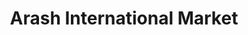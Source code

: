 ---
title: "Arash International Market"
url: /aurora/arash-international-market/
shop: supermarket
---